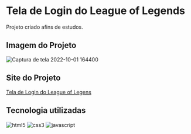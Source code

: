 # Tela de Login do League of Legends
Projeto criado afins de estudos.

## Imagem do Projeto

![Captura de tela 2022-10-01 164400](https://user-images.githubusercontent.com/104536443/193425809-882641ec-60a6-4bf3-9d81-513cf5882a39.png)

## Site do Projeto

<a href="https://lcamargodasilva.github.io/teladelogindolol/">Tela de Login do League of Legens</a>
<br>

## Tecnologia utilizadas

<img align="center" alt="html5" src="https://img.shields.io/badge/HTML5-E34F26?style=for-the-badge&logo=html5&logoColor=white" /> <img align="center" alt="css3" src="https://img.shields.io/badge/CSS3-1572B6?style=for-the-badge&logo=css3&logoColor=white" /> <img align="center" alt="javascript" src="https://img.shields.io/badge/JavaScript-F7DF1E?style=for-the-badge&logo=javascript&logoColor=black" />
